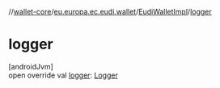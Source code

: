 //[wallet-core](../../../index.md)/[eu.europa.ec.eudi.wallet](../index.md)/[EudiWalletImpl](index.md)/[logger](logger.md)

# logger

[androidJvm]\
open override
val [logger](logger.md): [Logger](../../eu.europa.ec.eudi.wallet.logging/-logger/index.md)
